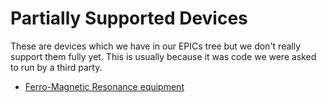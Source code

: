 # Partially Supported Devices

These are devices which we have in our EPICs tree but we don't really support them fully yet. This is usually because it was code we were asked to run by a third party.

- [Ferro-Magnetic Resonance equipment](Ferro-Magnetic_Resonance_equipment)

